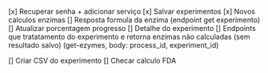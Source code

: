 [x] Recuperar senha + adicionar serviço
[x] Salvar experimentos
[x] Novos calculos enzimas
[] Resposta formula da enzima (endpoint get experimento)
[] Atualizar porcentagem progresso
[] Detalhe do experimento
[] Endpoints que tratatamento do experimento e retorna enzimas não calculadas (sem resultado salvo)
(get-ezymes, body: process_id, experiment_id)

[] Criar CSV do experimento
[] Checar calculo FDA